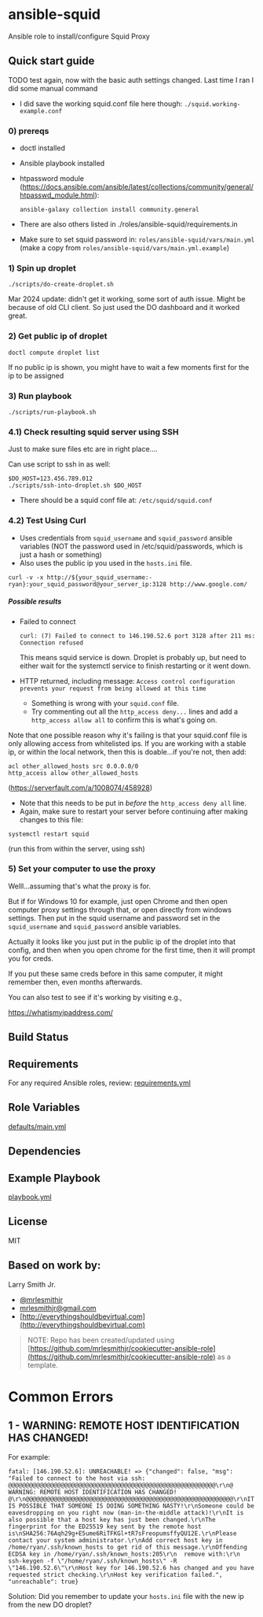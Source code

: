 # ansible-squid

Ansible role to install/configure Squid Proxy


## Quick start guide

TODO test again, now with the basic auth settings changed. Last time I ran I did some manual command
- I did save the working squid.conf file here though: `./squid.working-example.conf`

### 0) prereqs

- doctl installed
- Ansible playbook installed
- htpassword module (https://docs.ansible.com/ansible/latest/collections/community/general/htpasswd_module.html): 
    ```
    ansible-galaxy collection install community.general
    ```

- There are also others listed in ./roles/ansible-squid/requirements.in 
- Make sure to set squid password in: `roles/ansible-squid/vars/main.yml` (make a copy from `roles/ansible-squid/vars/main.yml.example`)

### 1) Spin up droplet
```
./scripts/do-create-droplet.sh
```

Mar 2024 update: didn't get it working, some sort of auth issue. Might be because of old CLI client. So just used the DO dashboard and it worked great. 

### 2) Get public ip of droplet
```
doctl compute droplet list
```
If no public ip is shown, you might have to wait a few moments first for the ip to be assigned

### 3) Run playbook
```
./scripts/run-playbook.sh
```

### 4.1) Check resulting squid server using SSH
Just to make sure files etc are in right place....

Can use script to ssh in as well: 

```
$DO_HOST=123.456.789.012
./scripts/ssh-into-droplet.sh $DO_HOST
```

- There should be a squid conf file at: `/etc/squid/squid.conf`

### 4.2) Test Using Curl
- Uses credentials from `squid_username` and `squid_password` ansible variables (NOT the password used in /etc/squid/passwords, which is just a hash or something)
- Also uses the public ip you used in the `hosts.ini` file.
```
curl -v -x http://${your_squid_username:-ryan}:your_squid_password@your_server_ip:3128 http://www.google.com/
```

##### Possible results
- Failed to connect
    ```
    curl: (7) Failed to connect to 146.190.52.6 port 3128 after 211 ms: Connection refused
    ```

    This means squid service is down. Droplet is probably up, but need to either wait for the systemctl service to finish restarting or it went down.

- HTTP returned, including message: `Access control configuration prevents your request from being allowed at this time`
    - Something is wrong with your `squid.conf` file.
    - Try commenting out all the `http_access deny...` lines and add a `http_access allow all` to confirm this is what's going on. 


Note that one possible reason why it's failing is that your squid.conf file is only allowing access from whitelisted ips. If you are working with a stable ip, or within the local network, then this is doable...if you're not, then add: 
```
acl other_allowed_hosts src 0.0.0.0/0
http_access allow other_allowed_hosts
```
(https://serverfault.com/a/1008074/458928)

- Note that this needs to be put in *before* the `http_access deny all` line. 
- Again, make sure to restart your server before continuing after making changes to this file:


```
systemctl restart squid
```
(run this from within the server, using ssh)


### 5) Set your computer to use the proxy
Welll...assuming that's what the proxy is for. 

But if for Windows 10 for example, just open Chrome and then open computer proxy settings through that, or open directly from windows settings. Then put in the squid username and password set in the `squid_username` and `squid_password` ansible variables.


Actually it looks like you just put in the public ip of the droplet into that config, and then when you open chrome for the first time, then it will prompt you for creds. 

If you put these same creds before in this same computer, it might remember then, even months afterwards. 

You can also test to see if it's working by visiting e.g., 

https://whatismyipaddress.com/

## Build Status

## Requirements

For any required Ansible roles, review:
[requirements.yml](requirements.yml)

## Role Variables

[defaults/main.yml](defaults/main.yml)

## Dependencies

## Example Playbook

[playbook.yml](playbook.yml)

## License

MIT

## Based on work by:

Larry Smith Jr.

- [@mrlesmithjr](https://twitter.com/mrlesmithjr)
- [mrlesmithjr@gmail.com](mailto:mrlesmithjr@gmail.com)
- [http://everythingshouldbevirtual.com](http://everythingshouldbevirtual.com)

> NOTE: Repo has been created/updated using [https://github.com/mrlesmithjr/cookiecutter-ansible-role](https://github.com/mrlesmithjr/cookiecutter-ansible-role) as a template.


# Common Errors
## 1 - WARNING: REMOTE HOST IDENTIFICATION HAS CHANGED!

For example: 
```
fatal: [146.190.52.6]: UNREACHABLE! => {"changed": false, "msg": "Failed to connect to the host via ssh: @@@@@@@@@@@@@@@@@@@@@@@@@@@@@@@@@@@@@@@@@@@@@@@@@@@@@@@@@@@\r\n@    WARNING: REMOTE HOST IDENTIFICATION HAS CHANGED!     @\r\n@@@@@@@@@@@@@@@@@@@@@@@@@@@@@@@@@@@@@@@@@@@@@@@@@@@@@@@@@@@\r\nIT IS POSSIBLE THAT SOMEONE IS DOING SOMETHING NASTY!\r\nSomeone could be eavesdropping on you right now (man-in-the-middle attack)!\r\nIt is also possible that a host key has just been changed.\r\nThe fingerprint for the ED25519 key sent by the remote host is\nSHA256:76Aqh29g+E5ume6RiTFKGl+tR7sFreopumsffyQU12E.\r\nPlease contact your system administrator.\r\nAdd correct host key in /home/ryan/.ssh/known_hosts to get rid of this message.\r\nOffending ECDSA key in /home/ryan/.ssh/known_hosts:205\r\n  remove with:\r\n  ssh-keygen -f \"/home/ryan/.ssh/known_hosts\" -R \"146.190.52.6\"\r\nHost key for 146.190.52.6 has changed and you have requested strict checking.\r\nHost key verification failed.", "unreachable": true}
```

Solution: Did you remember to update your `hosts.ini` file with the new ip from the new DO droplet? 

